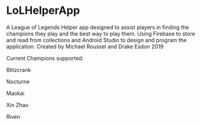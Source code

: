 # LoLHelperApp
A League of Legends Helper app designed to assist players in finding the champions they play and the best way to play them. 
Using Firebase to store and read from collections and Android Studio to design and program the application.
Created by Michael Roussel and Drake Esdon
2019

Current Champions supported:

Blitzcrank

Nocturne

Maokai

Xin Zhao

Riven
